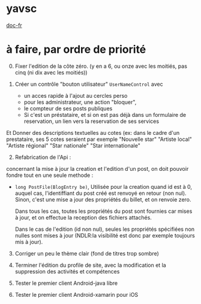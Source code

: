 yavsc
=====

[doc-fr](http://yavsc.pschneider.fr/Blogs/UserPost/paul/Documentation)

# à faire, par ordre de priorité

0) Fixer l'edition de la côte zéro. (y en a 6, ou onze avec les moitiés, pas cinq (ni dix avec les moitiés))

1) Créer un contrôle "bouton utilisateur" `UserNameControl`
  avec 
   * un acces rapide à l'ajout au cercles perso
   * pour les administrateur, une action "bloquer",
   * le compteur de ses posts publiques
   * Si c'est un préstataire, et si on est pas déjà dans un formulaire de reservation, 
     un lien vers la reservation de ses services

  Et Donner des descriptions textuelles au cotes (ex: dans le cadre d'un prestataire, ses 5 cotes seraient 
par exemple "Nouvelle star" "Artiste local" "Artiste régional" "Star nationale" "Star internationale"

2) Refabrication de l'Api :

  concernant la mise à jour la creation et l'edition d'un post, on
  doit pouvoir fondre tout en une seule methode : 

  * ```long PostFile(BlogEntry be)```, 
    Utilisée pour la creation quand id est à 0, auquel cas, l'identiffiant
    du post créé est renvoyé en retour (non nul).
    Sinon, c'est une mise a jour des propriétés
    du billet, et on renvoie zero.

    Dans tous les cas, toutes les propriétés du post sont fournies car mises à jour, 
    et on effectue la reception des fichiers attachés.

    Dans le cas de l'edition (id non nul), 
    seules les propriétés spécifiées non nulles sont mises à jour
    (NDLR:la visibilité est donc par exemple toujours mis à jour).

3) Corriger un peu le thème clair (fond de titres trop sombre)

4) Terminer l'édition du profile de site, avec la modification
  et la suppression des activités et compétences

5) Tester le premier client Android-java libre

6) Tester le premier client Android-xamarin pour iOS
